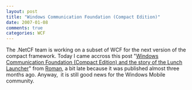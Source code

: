 ```yaml
---
layout: post
title: "Windows Communication Foundation (Compact Edition)"
date: 2007-01-08
comments: true
categories: WCF
---
```


The .NetCF team is working on a subset of WCF for the next version of
the compact framework. Today I came accross this post "[Windows
Communication Foundation (Compact Edition) and the story of the Lunch
Launcher](http://blogs.msdn.com/romanbat/archive/2006/10/21/windows-communication-foundation-compact-edition-and-the-story-of-the-lunch-launcher.aspx)" from
[Roman](http://blogs.msdn.com/romanbat), a bit late because it was
published almost three months ago. Anyway,  it is still good news for
the Windows Mobile community.

